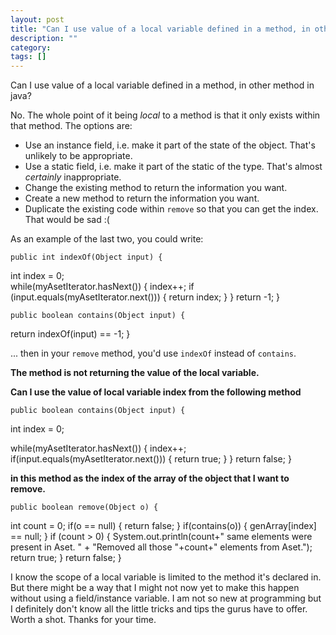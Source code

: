 ```yaml
---
layout: post
title: "Can I use value of a local variable defined in a method, in other method in java?"
description: ""
category:
tags: []
---
```


Can I use value of a local variable defined in a method, in other method in java?


No. The whole point of it being _local_ to a method is that it only exists within that method. The options are:

- Use an instance field, i.e. make it part of the state of the object. That's unlikely to be appropriate.
- Use a static field, i.e. make it part of the static of the type. That's almost _certainly_ inappropriate.
- Change the existing method to return the information you want.
- Create a new method to return the information you want.
- Duplicate the existing code within `remove` so that you can get the index. That would be sad :(

As an example of the last two, you could write:

    public int indexOf(Object input) {       
  int index = 0;    
  while(myAsetIterator.hasNext()) {
      index++;
      if (input.equals(myAsetIterator.next())) {
          return index;
      }
  }
  return -1;
    }
    
    
    public boolean contains(Object input) {
  return indexOf(input) == -1;
    }

... then in your `remove` method, you'd use `indexOf` instead of `contains`.


 **The method is not returning the value of the local variable.**

**Can I use the value of local variable index from the following method**

    public boolean contains(Object input) {
  int index = 0;
    
    
  while(myAsetIterator.hasNext()) {
      index++;
      if(input.equals(myAsetIterator.next())) {
          return true;
      }
  }
  return false;
    }

**in this method as the index of the array of the object that I want to remove.**

    public boolean remove(Object o) {
  int count = 0;
  if(o == null) {
      return false;
  }
  if(contains(o)) {
      genArray[index] == null;
  }
  if (count > 0) {
      System.out.println(count+" same elements were present in Aset. "
              + "Removed all those "+count+" elements from Aset.");
      return true;
  }
  return false;
    }

I know the scope of a local variable is limited to the method it's declared in. But there might be a way that I might not now yet to make this happen without using a field/instance variable. I am not so new at programming but I definitely don't know all the little tricks and tips the gurus have to offer. Worth a shot. Thanks for your time.


